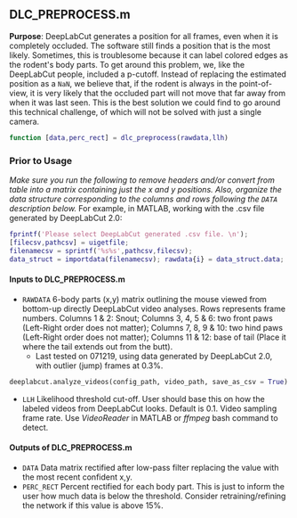 ## DLC_PREPROCESS.m

**Purpose**: DeepLabCut generates a position for all frames, even when it is completely occluded. The software still finds a position that is the most likely. Sometimes, this is troublesome because it can label colored edges as the rodent's body parts. To get around this problem, we, like the DeepLabCut people, included a p-cutoff. Instead of replacing the estimated position as a `NaN`, we believe that, if the rodent is always in the point-of-view, it is very likely that the occluded part will not move that far away from when it was last seen. This is the best solution we could find to go around this technical challenge, of which will not be solved with just a single camera. 

```matlab
function [data,perc_rect] = dlc_preprocess(rawdata,llh)
```

### Prior to Usage
*Make sure you run the following to remove headers and/or convert from table into a matrix containing just the x and y positions. Also, organize the data structure corresponding to the columns and rows following the `DATA` description below.*
For example, in MATLAB, working with the .csv file generated by DeepLabCut 2.0:

```matlab
fprintf('Please select DeepLabCut generated .csv file. \n'); 
[filecsv,pathcsv] = uigetfile; 
filenamecsv = sprintf('%s%s',pathcsv,filecsv);
data_struct = importdata(filenamecsv); rawdata{i} = data_struct.data;
```

#### Inputs to DLC_PREPROCESS.m

* `RAWDATA`    6-body parts (x,y) matrix outlining the mouse viewed from bottom-up directly DeepLabCut video analyses. Rows represents frame numbers. Columns 1 & 2: Snout; Columns 3, 4, 5 & 6: two front paws (Left-Right order does not matter); Columns 7, 8, 9 & 10: two hind paws (Left-Right order does not matter); Columns 11 & 12: base of tail (Place it where the tail extends out from the butt). 
   * Last tested on 071219, using data generated by DeepLabCut 2.0, with outlier (jump) frames at 0.3%.

```python
deeplabcut.analyze_videos(config_path, video_path, save_as_csv = True)
```

- `LLH`    Likelihood threshold cut-off. User should base this on how the labeled videos from DeepLabCut looks. Default is 0.1. Video sampling frame rate. Use *VideoReader* in MATLAB or *ffmpeg* bash command to detect.  

#### Outputs of DLC_PREPROCESS.m

- `DATA`    Data matrix rectified after low-pass filter replacing the value with the most recent confident x,y.
- `PERC_RECT`    Percent rectified for each body part.  This is just to inform the user how much data is below the threshold. Consider retraining/refining the network if this value is above 15%. 
